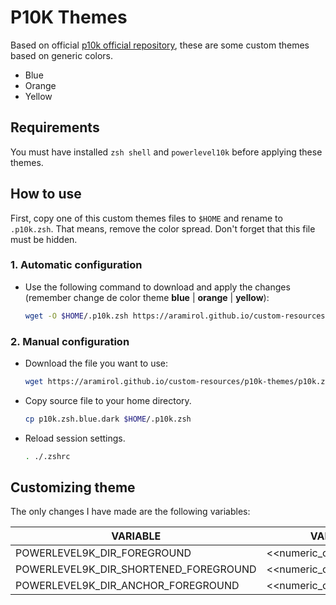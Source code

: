 # P10K Themes

Based on official [p10k official repository](https://github.com/romkatv/powerlevel10k), these are some custom themes based on generic colors.

* Blue
* Orange
* Yellow

## Requirements

You must have installed `zsh shell` and `powerlevel10k` before applying these themes.

## How to use

First, copy one of this custom themes files to `$HOME` and rename to `.p10k.zsh`. That means, remove the color spread. Don't forget that this file must be hidden.

### 1. Automatic configuration
* Use the following command to download and apply the changes (remember change de color theme **blue** | **orange** | **yellow**):
  ```sh
  wget -O $HOME/.p10k.zsh https://aramirol.github.io/custom-resources/p10k-themes/p10k.zsh.blue.dark | . ./.zshrc
  ```

### 2. Manual configuration
* Download the file you want to use:
  ```sh
  wget https://aramirol.github.io/custom-resources/p10k-themes/p10k.zsh.blue.dark
  ```
* Copy source file to your home directory.
  ```sh
  cp p10k.zsh.blue.dark $HOME/.p10k.zsh
  ```
* Reload session settings.
  ```sh
  . ./.zshrc
  ```

## Customizing theme

The only changes I have made are the following variables:

|VARIABLE| VALUE | EXAMPLE
| -- | -- | -- |
| POWERLEVEL9K_DIR_FOREGROUND | <<numeric_color_code>> | 31
| POWERLEVEL9K_DIR_SHORTENED_FOREGROUND | <<numeric_color_code>> | 103
| POWERLEVEL9K_DIR_ANCHOR_FOREGROUND | <<numeric_color_code>> | 39

